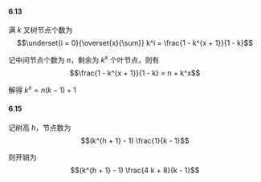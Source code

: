 #### 6.13

满 $k$ 叉树节点个数为$$\underset{i = 0}{\overset{x}{\sum}} k^i = \frac{1 - k^{x + 1}}{1 - k}$$

记中间节点个数为 $n$，剩余为 $k^x$ 个叶节点，则有$$\frac{1 - k^{x + 1}}{1 - k} = n + k^x$$

解得 $k^x = n (k - 1) + 1$

#### 6.15

记树高 $h$，节点数为$$(k^{h + 1} - 1) \frac{1}{k - 1}$$

则开销为$$(k^{h + 1} - 1) \frac{4 k + 8}{k - 1}$$